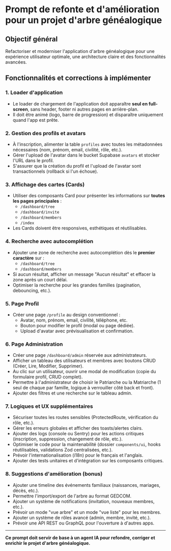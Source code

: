 # Prompt de refonte et d'amélioration pour un projet d'arbre généalogique

## Objectif général
Refactoriser et moderniser l'application d'arbre généalogique pour une expérience utilisateur optimale, une architecture claire et des fonctionnalités avancées.

## Fonctionnalités et corrections à implémenter

### 1. Loader d'application
- Le loader de chargement de l'application doit apparaître **seul en full-screen**, sans header, footer ni autres pages en arrière-plan.
- Il doit être animé (logo, barre de progression) et disparaître uniquement quand l'app est prête.

### 2. Gestion des profils et avatars
- À l'inscription, alimenter la table `profiles` avec toutes les métadonnées nécessaires (nom, prénom, email, civilité, rôle, etc.).
- Gérer l'upload de l'avatar dans le bucket Supabase `avatars` et stocker l'URL dans le profil.
- S'assurer que la création du profil et l'upload de l'avatar sont transactionnels (rollback si l'un échoue).

### 3. Affichage des cartes (Cards)
- Utiliser des composants Card pour présenter les informations sur **toutes les pages principales** :
  - `/dashboard/tree`
  - `/dashboard/invite`
  - `/dashboard/members`
  - `/index`
- Les Cards doivent être responsives, esthétiques et réutilisables.

### 4. Recherche avec autocomplétion
- Ajouter une zone de recherche avec autocomplétion dès le **premier caractère** sur :
  - `/dashboard/tree`
  - `/dashboard/members`
- Si aucun résultat, afficher un message "Aucun résultat" et effacer la zone après un court délai.
- Optimiser la recherche pour les grandes familles (pagination, debouncing, etc.).

### 5. Page Profil
- Créer une page `/profile` au design conventionnel :
  - Avatar, nom, prénom, email, civilité, téléphone, etc.
  - Bouton pour modifier le profil (modal ou page dédiée).
  - Upload d'avatar avec prévisualisation et confirmation.

### 6. Page Administration
- Créer une page `/dashboard/admin` réservée aux administrateurs.
- Afficher un tableau des utilisateurs et membres avec boutons CRUD (Créer, Lire, Modifier, Supprimer).
- Au clic sur un utilisateur, ouvrir une modal de modification (copie du formulaire profil, CRUD complet).
- Permettre à l'administrateur de choisir le Patriarche ou la Matriarche (1 seul de chaque par famille, logique à verrouiller côté back et front).
- Ajouter des filtres et une recherche sur le tableau admin.

### 7. Logiques et UX supplémentaires
- Sécuriser toutes les routes sensibles (ProtectedRoute, vérification du rôle, etc.).
- Gérer les erreurs globales et afficher des toasts/alertes clairs.
- Ajouter des logs (console ou Sentry) pour les actions critiques (inscription, suppression, changement de rôle, etc.).
- Optimiser le code pour la maintenabilité (dossier `components/ui`, hooks réutilisables, validations Zod centralisées, etc.).
- Prévoir l'internationalisation (i18n) pour le français et l'anglais.
- Ajouter des tests unitaires et d'intégration sur les composants critiques.

### 8. Suggestions d'amélioration (bonus)
- Ajouter une timeline des événements familiaux (naissances, mariages, décès, etc.).
- Permettre l'import/export de l'arbre au format GEDCOM.
- Ajouter un système de notifications (invitation, nouveaux membres, etc.).
- Prévoir un mode "vue arbre" et un mode "vue liste" pour les membres.
- Ajouter un système de rôles avancé (admin, membre, invité, etc.).
- Prévoir une API REST ou GraphQL pour l'ouverture à d'autres apps.

---

**Ce prompt doit servir de base à un agent IA pour refondre, corriger et enrichir le projet d'arbre généalogique.**
